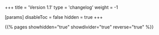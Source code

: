 +++
title = 'Version 1.1'
type = 'changelog'
weight = -1

[params]
  disableToc = false
  hidden = true
+++

{{% pages showhidden="true" showdivider="true" reverse="true" %}}
